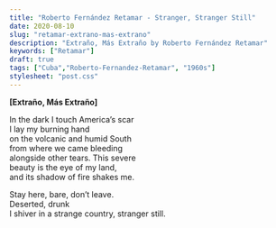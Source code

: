 ```yaml
---
title: "Roberto Fernández Retamar - Stranger, Stranger Still"
date: 2020-08-10
slug: "retamar-extrano-mas-extrano"
description: "Extraño, Más Extraño by Roberto Fernández Retamar"
keywords: ["Retamar"]
draft: true
tags: ["Cuba","Roberto-Fernandez-Retamar", "1960s"]
stylesheet: "post.css"
---
```


**[Extraño, Más Extraño]**

In the dark I touch America’s scar  
I lay my burning hand  
on the volcanic and humid South  
from where we came bleeding  
alongside other tears. This severe  
beauty is the eye of my land,  
and its shadow of fire shakes me.  

Stay here, bare, don’t leave.  
Deserted, drunk  
I shiver in a strange country, stranger still. 